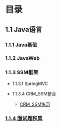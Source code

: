 # 目录

## 1.1 Java语言

### 1.1.1 Java基础

### 1.1.2 JavaWeb

### 1.1.3 SSM框架
- 1.1.3.1 SpringMVC

- 1.1.3.4 CRM_SSM整合
  - [CRM_SSM练习](doc/Java/SSM/CRM_SSM总结.md)

### [1.1.4 面试题积累](doc/Java/InterviewQuestion/面试题收集.md)
